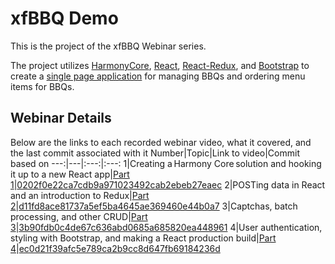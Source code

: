 # xfBBQ Demo
This is the project of the xfBBQ Webinar series.

The project utilizes [HarmonyCore](https://github.com/Synergex/HarmonyCore), [React](https://reactjs.org/), [React-Redux](https://react-redux.js.org/), and [Bootstrap](https://getbootstrap.com/) to create a [single page application](https://en.wikipedia.org/wiki/Single-page_application) for managing BBQs and ordering menu items for BBQs.

## Webinar Details
Below are the links to each recorded webinar video, what it covered, and the last commit associated with it
Number|Topic|Link to video|Commit based on
---:|---|:---:|:---:
1|Creating a Harmony Core solution and hooking it up to a new React app|[Part 1](https://www.youtube.com/watch?v=AkfApG4aS0o)|[0202f0e22ca7cdb9a971023492cab2ebeb27eaec](https://github.com/theplasmastorm/xfbbqDemo/tree/0202f0e22ca7cdb9a971023492cab2ebeb27eaec)
2|POSTing data in React and an introduction to Redux|[Part 2](https://www.youtube.com/watch?v=K1ma6TL0S_Q)|[d11fd8ace81737a5ef5ba4645ae369460e44b0a7](https://github.com/theplasmastorm/xfbbqDemo/tree/d11fd8ace81737a5ef5ba4645ae369460e44b0a7)
3|Captchas, batch processing, and other CRUD|[Part 3](https://www.youtube.com/watch?v=qI7iGLvj8XU)|[3b90fdb0c4de67c636abd0685a685820ea448961](https://github.com/theplasmastorm/xfbbqDemo/tree/3b90fdb0c4de67c636abd0685a685820ea448961)
4|User authentication, styling with Bootstrap, and making a React production build|[Part 4](https://www.youtube.com/watch?v=nHJb0CjkIQ0&t=2297s)|[ec0d21f39afc5e789ca2b9cc8d647fb69184236d](https://github.com/theplasmastorm/xfbbqDemo/tree/ec0d21f39afc5e789ca2b9cc8d647fb69184236d)
